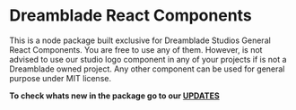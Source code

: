 # Dreamblade React Components

This is a node package built exclusive for Dreamblade Studios General React Components.
You are free to use any of them. However, is not advised to use our studio logo component in any of your projects if is not a Dreamblade owned project.
Any other component can be used for general purpose under MIT license.

**To check whats new in the package go to our [UPDATES](UPDATES.md)**
